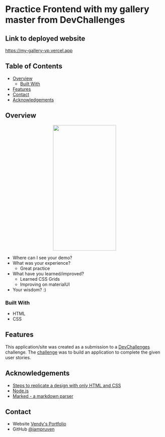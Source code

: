 # Practice Frontend with my gallery master from DevChallenges

## Link to deployed website
https://my-gallery-vp.vercel.app

<!-- TABLE OF CONTENTS -->

## Table of Contents

- [Overview](#overview)
  - [Built With](#built-with)
- [Features](#features)
- [Contact](#contact)
- [Acknowledgements](#acknowledgements)

<!-- OVERVIEW -->

## Overview

<p align="center">
<img src="https://user-images.githubusercontent.com/59456028/102413186-674c2b00-3fa9-11eb-8e19-44953ebec9d7.png " width="200" height="400"/>
</p>

- Where can I see your demo?
- What was your experience?
  - Great practice
- What have you learned/improved?
  - Learned CSS Grids
  - Improving on materialUI
- Your wisdom? :)

### Built With

- HTML
- CSS

## Features

<!-- List the features of your application or follow the template. Don't share the figma file here :) -->

This application/site was created as a submission to a [DevChallenges](https://devchallenges.io/challenges) challenge. The [challenge](https://devchallenges.io/challenges/gcbWLxG6wdennelX7b8I) was to build an application to complete the given user stories.


## Acknowledgements

<!-- This section should list any articles or add-ons/plugins that helps you to complete the project. This is optional but it will help you in the future. For exmpale -->

- [Steps to replicate a design with only HTML and CSS](https://devchallenges-blogs.web.app/how-to-replicate-design/)
- [Node.js](https://nodejs.org/)
- [Marked - a markdown parser](https://github.com/chjj/marked)

## Contact

- Website [Vendy's Portfolio]({https://vendyprum-portfolio.vercel.app/})
- GitHub [@iampruven](https://{github.com/iampruven})

